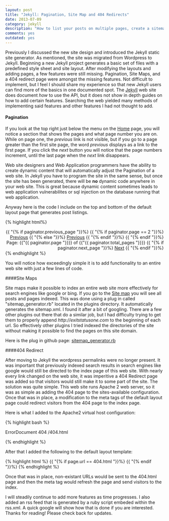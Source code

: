 ```yaml
---
layout: post
title: "Jekyll: Pagination, Site Map and 404 Redirects"
date: 2013-07-09
category: jekyll
description: "How to list your posts on multiple pages, create a sitemap and create 404 Redirection page in Jekyll."
comments: yes
outdated: yes
---
```


Previously I discussed the new site design and introduced the Jekyll static site generator.  As mentioned, the site was migrated from Wordpress to Jekyll.  Beginning a new Jekyll project generates a basic set of files with a predefined style sheet and site layout.  After modifying the layouts and adding pages, a few features were still missing.  Pagination, Site Maps, and a 404 redirect page were amongst the missing features.  Not difficult to implement, but I feel I should share my experience so that new Jekyll users can find more of the basics in one documented spot.  The [Jekyll](http://jekyllrb.com/) web site does document _how_ to use the API, but it does not show in depth guides on how to add certain features.  Searching the web yielded many methods of implementing said features and other features I had not thought to add.  


#### Pagination

If you look at the top right just below the menu on the [Home](/) page, you will notice a section that shows the pages and what page number you are on.  While on page one, the _previous_ link is not visible, but if you go to a page greater than the first site page, the word _previous_ displays as a link to the first page.  If you click the _next_ button you will notice that the page numbers increment, until the last page when the _next_ link disappears.

Web site designers and Web Application programmers have the ability to create dynamic content that will automatically adjust the Pagination of a web site.  In Jekyll you have to program the site in the same sense, but once the site has been generated, there will be __no__ dynamic code anywhere in your web site.  This is great because dynamic content sometimes leads  to web application vulnerabilites or sql injection on the database running that web application.

Anyway here is the code I include on the top and bottom of the default layout page that generates post listings.

{% highlight html%}

<div align="right">
{{ "{% if paginator.previous_page "}}%}
	{{ "{% if paginator.page == 2 "}}%}
		<a href="/">Previous</a>
	{{ "{% else "}}%}
		<a href="/page{{"{{ paginator.previous_page "}}}}">Previous</a>
	{{ "{% endif "}}%}
{{ "{% endif "}}%}
<span>Page: {{"{{ paginator.page "}}}} of {{"{{ paginator.total_pages "}}}}</span>
{{ "{% if paginator.next_page "}}%}
	<a href="/page{{"{{ paginator.next_page "}}}}">Next</a>
{{ "{% endif "}}%}
</div>
{% endhighlight %}


You will notice how exceedingly simple it is to add functionality to an entire web site with just a few lines of code. 



####Site Maps


Site maps make it possible to index an entire web site more effectively for search engines like google or bing.  If you go to the [Site map](http://exitstatusone.com/sitemap.xml) you will see all posts and pages indexed.  This was done using a plug in called "sitemap_generator.rb" located in the plugins directory.  It automatically generates the sitemap.xml.  I found it after a bit of googling.  There are a few other plugins out there that do a similar job, but I had difficulty trying to get them to properly append _http://exitstatusone.com_ to the beginning of each url.  So effectively other plugins I tried indexed the directories of the site without making it possible to find the pages on this site domain.

Here is the plug in github page:  [sitemap_generator.rb](https://github.com/kinnetica/jekyll-plugins)


####404 Redirect

After moving to Jekyll the wordpress permalinks were no longer present.  It was important that previously indexed search results in search engines like google would still be directed to the index page of this web site.  With nearly every link changed on the web site, it was imperitive a 404 Redirect page was added so that visitors would still make it to some part of the site.  The solution was quite simple.  This web site runs Apache 2 web server, so it was as simple as adding the 404 page to the sites-available configuration.  Once that was in place, a modification to the meta tags of the default layout page could redirect visitors from the 404 page to the index page.

Here is what I added to the Apache2 virtual host configuration:

{% highlight bash %}

ErrorDocument 404 /404.html

{% endhighlight %}


After that I added the following to the default layout template:


{% highlight html %}
{{ "{% if page.url == 404.html  "}}%}
	<meta http-equiv="refresh" content="10; url=/">
{{ "{% endif "}}%}
{% endhighlight %}


Once that was in place, non-existant URLs would be sent to the 404.html page and then the meta tag would refresh the page and send visitors to the index.


I will steadily continue to add more features as time progresses.  I also added an rss feed that is generated by a ruby script embeded within the rss.xml.  A quick google will show how that is done if you are interested.  Thanks for reading!  Please check back for updates. 
